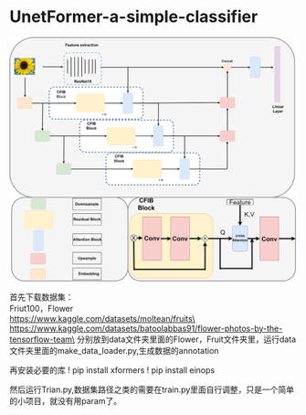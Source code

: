 # UnetFormer-a-simple-classifier


![UnetFormer](https://github.com/Lioely/UnetFormer-a-simple-classifier/blob/main/unetformer.png)


首先下载数据集：\
Friut100，Flower\
https://www.kaggle.com/datasets/moltean/fruits\
https://www.kaggle.com/datasets/batoolabbas91/flower-photos-by-the-tensorflow-team\
分别放到data文件夹里面的Flower，Fruit文件夹里，运行data文件夹里面的make_data_loader.py,生成数据的annotation

再安装必要的库
! pip install xformers
! pip install einops


然后运行Trian.py,数据集路径之类的需要在train.py里面自行调整，只是一个简单的小项目，就没有用param了。
